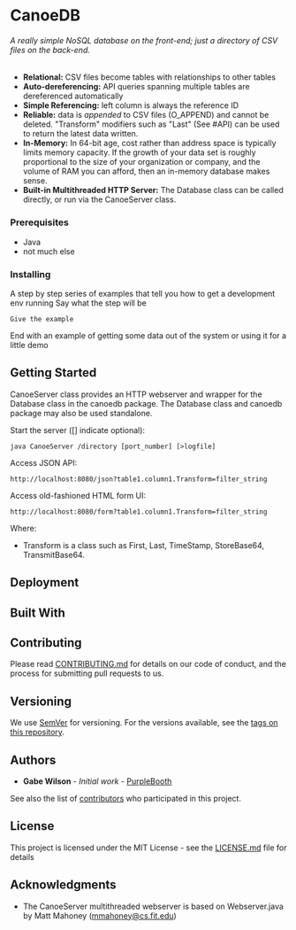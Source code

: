 # CanoeDB  
###### A *really simple* NoSQL database on the front-end; just a directory of CSV files on the back-end. 

- **Relational:** CSV files become tables with relationships to other tables  
- **Auto-dereferencing:** API queries spanning multiple tables are dereferenced automatically  
- **Simple Referencing:** left column is always the reference ID  
- **Reliable:** data is *appended* to CSV files (O_APPEND) and cannot be deleted.  "Transform" modifiers such as "Last" (See #API) can be used to return the latest data written.
- **In-Memory:** In 64-bit age, cost rather than address space is typically limits memory capacity.  If the growth of your data set is roughly proportional to the size of your organization or company, and the volume of RAM you can afford, then an in-memory database makes sense.
- **Built-in Multithreaded HTTP Server:** The Database class can be called directly, or run via the CanoeServer class.

### Prerequisites

- Java
- not much else

### Installing

A step by step series of examples that tell you how to get a development env running
Say what the step will be
```
Give the example
```
End with an example of getting some data out of the system or using it for a little demo

## Getting Started

CanoeServer class provides an HTTP webserver and wrapper for the Database class in the canoedb package.  The Database class and canoedb package may also be used standalone.

Start the server ([] indicate optional):
```
java CanoeServer /directory [port_number] [>logfile]
```

Access JSON API:
```
http://localhost:8080/json?table1.column1.Transform=filter_string
```
Access old-fashioned HTML form UI:
```
http://localhost:8080/form?table1.column1.Transform=filter_string
```
Where:
- Transform is a class such as First, Last, TimeStamp, StoreBase64, TransmitBase64.

## Deployment


## Built With


## Contributing

Please read [CONTRIBUTING.md](https://gist.github.com/PurpleBooth/b24679402957c63ec426) for details on our code of conduct, and the process for submitting pull requests to us.

## Versioning

We use [SemVer](http://semver.org/) for versioning. For the versions available, see the [tags on this repository](https://github.com/gabrielwilson3/canoedb/tags). 

## Authors

* **Gabe Wilson** - *Initial work* - [PurpleBooth](https://github.com/gabrielwilson3)

See also the list of [contributors](https://github.com/gabrielwilson3/canoedb/contributors) who participated in this project.

## License

This project is licensed under the MIT License - see the [LICENSE.md](LICENSE.md) file for details

## Acknowledgments

* The CanoeServer multithreaded webserver is based on Webserver.java by Matt Mahoney (mmahoney@cs.fit.edu)
